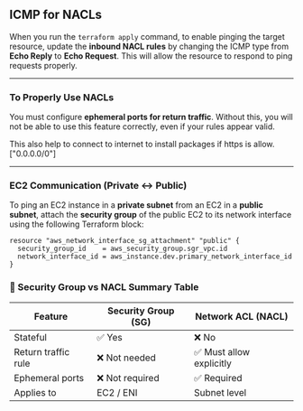## ICMP for NACLs

When you run the `terraform apply` command, to enable pinging the target resource, update the **inbound NACL rules** by changing the ICMP type from **Echo Reply** to **Echo Request**. This will allow the resource to respond to ping requests properly.

---

### To Properly Use NACLs

You must configure **ephemeral ports for return traffic**. Without this, you will not be able to use this feature correctly, even if your rules appear valid.

This also help to connect to internet to install packages if https is allow. ["0.0.0.0/0"]

---

### EC2 Communication (Private ↔ Public)

To ping an EC2 instance in a **private subnet** from an EC2 in a **public subnet**, attach the **security group** of the public EC2 to its network interface using the following Terraform block:

```hcl
resource "aws_network_interface_sg_attachment" "public" {
  security_group_id    = aws_security_group.sgr_vpc.id
  network_interface_id = aws_instance.dev.primary_network_interface_id
}

```


### 🔄 Security Group vs NACL Summary Table

| Feature             | Security Group (SG) | Network ACL (NACL)      |
|---------------------|---------------------|--------------------------|
| Stateful            | ✅ Yes              | ❌ No                    |
| Return traffic rule | ❌ Not needed       | ✅ Must allow explicitly |
| Ephemeral ports     | ❌ Not required     | ✅ Required              |
| Applies to          | EC2 / ENI           | Subnet level             |
